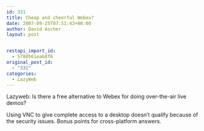 ```yaml
---
id: 331
title: Cheap and cheerful Webex?
date: 2007-09-25T07:51:43+00:00
author: David Ascher
layout: post


restapi_import_id:
  - 5780561eab8f6
original_post_id:
  - "331"
categories:
  - LazyWeb
---
```

Lazyweb: Is there a free alternative to Webex for doing over-the-air live demos?

Using VNC to give complete access to a desktop doesn&#8217;t qualify because of the security issues. Bonus points for cross-platform answers.